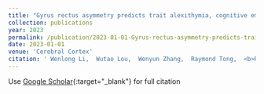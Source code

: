 ```yaml
---
title: "Gyrus rectus asymmetry predicts trait alexithymia, cognitive empathy, and social function in neurotypical adults"
collection: publications
year: 2023
permalink: /publication/2023-01-01-Gyrus-rectus-asymmetry-predicts-trait-alexithymia-cognitive-empathy-and-social-function-in-neurotypical-adults
date: 2023-01-01
venue: 'Cerebral Cortex'
citation: ' Wenlong Li,  Wutao Lou,  Wenyun Zhang,  Raymond Tong,  <b>Richu</b> <b>Jin</b>,  Weiwei Peng, &quot;Gyrus rectus asymmetry predicts trait alexithymia, cognitive empathy, and social function in neurotypical adults.&quot; Cerebral Cortex, 2023.'
---
```

Use [Google Scholar](https://scholar.google.com/scholar?q=Gyrus+rectus+asymmetry+predicts+trait+alexithymia,+cognitive+empathy,+and+social+function+in+neurotypical+adults){:target="_blank"} for full citation